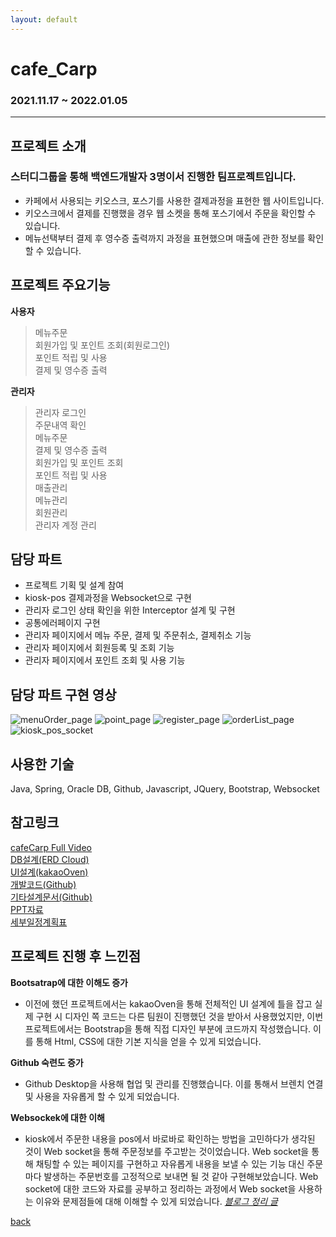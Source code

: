 ```yaml
---
layout: default
---
```


# **cafe_Carp**
### **2021.11.17 ~ 2022.01.05** 
---
## **프로젝트 소개**
### 스터디그룹을 통해 백엔드개발자 3명이서 진행한 팀프로젝트입니다. 
- 카페에서 사용되는 키오스크, 포스기를 사용한 결제과정을 표현한 웹 사이트입니다.
- 키오스크에서 결제를 진행했을 경우 웹 소켓을 통해 포스기에서 주문을 확인할 수 있습니다.
- 메뉴선택부터 결제 후 영수증 출력까지 과정을 표현했으며 매출에 관한 정보를 확인할 수 있습니다.

## **프로젝트 주요기능**
**사용자**
> 메뉴주문  
> 회원가입 및 포인트 조회(회원로그인)  
> 포인트 적립 및 사용  
> 결제 및 영수증 출력  

**관리자**
> 관리자 로그인  
> 주문내역 확인  
> 메뉴주문  
> 결제 및 영수증 출력  
> 회원가입 및 포인트 조회  
> 포인트 적립 및 사용  
> 매출관리  
> 메뉴관리  
> 회원관리  
> 관리자 계정 관리  

## **담당 파트**
* 프로젝트 기획 및 설계 참여
* kiosk-pos 결제과정을 Websocket으로 구현
* 관리자 로그인 상태 확인을 위한 Interceptor 설계 및 구현
* 공통에러페이지 구현
* 관리자 페이지에서 메뉴 주문, 결제 및 주문취소, 결제취소 기능
* 관리자 페이지에서 회원등록 및 조회 기능
* 관리자 페이지에서 포인트 조회 및 사용 기능

## **담당 파트 구현 영상**
![menuOrder_page](https://user-images.githubusercontent.com/88276563/149607886-9703999c-bc33-4199-adc4-fb3195a510ca.gif)
![point_page](https://user-images.githubusercontent.com/88276563/149607887-a77b40a5-e330-40ab-8398-137bd0e05e51.gif)
![register_page](https://user-images.githubusercontent.com/88276563/149607888-30cd3e0b-6814-47c1-9e4a-ac576ad9c508.gif)
![orderList_page](https://user-images.githubusercontent.com/88276563/149607889-dede49fd-175b-4435-8430-1b27e4cc3bef.gif)
![kiosk_pos_socket](https://user-images.githubusercontent.com/88276563/149607885-ab2a2157-1a51-4a80-b9b0-2c4407325208.gif)


## **사용한 기술**
Java, Spring, Oracle DB, Github, Javascript, JQuery, Bootstrap, Websocket  

## **참고링크**
[cafeCarp Full Video](https://youtu.be/CpvzPEnTHfg)  
[DB설계(ERD Cloud)](https://www.erdcloud.com/d/aQX5XH6FSpQ5boebz)  
[UI설계(kakaoOven)](https://ovenapp.io/view/o6qhI0UDdZZMsPge61fidf2eYWlOeL7D/)  
[개발코드(Github)](https://github.com/JinSolKwon/cafeKiosk-code-)  
[기타설계문서(Github)](https://github.com/JinSolKwon/cafeKiosk)  
[PPT자료](https://docs.google.com/presentation/d/1YpJmQV32lOIxAVv9igVgFp07jJFyp8jbgdyOlBOHsNg/edit#slide=id.p1)  
[세부일정계획표](https://docs.google.com/spreadsheets/d/1QmlWY-MhG9CwIqt_5TTt8NeKvUeNJZz743VhFsjidyg/edit?usp=drive_web&ouid=101429968988774976735)  

## **프로젝트 진행 후 느낀점**
**Bootsatrap에 대한 이해도 증가**
* 이전에 했던 프로젝트에서는 kakaoOven을 통해 전체적인 UI 설계에 틀을 잡고 실제 구현 시 디자인 쪽 코드는 다른 팀원이 진행했던 것을 받아서 사용했었지만, 이번 프로젝트에서는 Bootstrap을 통해 직접 디자인 부분에 코드까지 작성했습니다. 이를 통해 Html, CSS에 대한 기본 지식을 얻을 수 있게 되었습니다.

**Github 숙련도 증가**
* Github Desktop을 사용해 협업 및 관리를 진행했습니다. 이를 통해서 브렌치 연결 및 사용을 자유롭게 할 수 있게 되었습니다.

**Websockek에 대한 이해**
*  kiosk에서 주문한 내용을 pos에서 바로바로 확인하는 방법을 고민하다가 생각된 것이 Web socket을 통해 주문정보를 주고받는 것이었습니다. Web socket을 통해 채팅할 수 있는 페이지를 구현하고 자유롭게 내용을 보낼 수 있는 기능 대신 주문마다 발생하는 주문번호를 고정적으로 보내면 될 것 같아 구현해보았습니다. Web socket에 대한 코드와 자료를 공부하고 정리하는 과정에서 Web socket을 사용하는 이유와 문제점들에 대해 이해할 수 있게 되었습니다. *[블로그 정리 글](https://blog.naver.com/ghktjr960/222600323563)*

[back](./)
